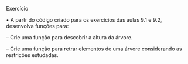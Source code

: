 Exercício

• A partr do código criado para os exercícios das aulas 9.1 e 9.2,
desenvolva funções para:

– Crie uma função para descobrir a altura da árvore.

– Crie uma função para retrar elementos de uma árvore considerando
as restrições estudadas.
